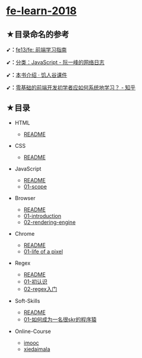 # [fe-learn-2018](https://github.com/ppambler/fe-learn-2018)

## ★目录命名的参考

**➹：**[fe13/fe: 前端学习指南](https://github.com/fe13/fe)

**➹：**[分类：JavaScript - 阮一峰的网络日志](http://www.ruanyifeng.com/blog/javascript/)

**➹：**[本书介绍 · 饥人谷课件](http://book.jirengu.com/fe/)

**➹：**[零基础的前端开发初学者应如何系统地学习？ - 知乎](https://www.zhihu.com/question/19834302)

## ★目录

- HTML
  - [README](./HTML/README.md)
- CSS
  - [README](./CSS/README.md)
- JavaScript
  - [README](./JavaScript/README.md)
  - [01-scope](./JavaScript/01-scope.md)
- Browser
  - [README](./Browser/README.md)
  - [01-introduction](./Browser/01-introduction.md)
  - [02-rendering-engine](./Browser/02-rendering-engine.md)
- Chrome
  - [README](./Chrome/README.md)
  - [01-life of a pixel](./Chrome/01-life-of-a-pixel.md)
- Regex
  - [README](./Regex/README.md)
  - [01-初认识](./Regex/01-初认识.md)
  - [02-regex入门](./Regex/02-regex入门.md)

- Soft-Skills
  - [README](./Soft-Skills/README.md)
  - [01-如何成为一名很skr的程序猿](./Soft-Skills/01-如何成为一名很skr的程序猿.md)
- Online-Course
  - [imooc](./Online-Course/imooc/README.md)
  - [xiedaimala](./Online-Course/xiedaimala/README.md)

